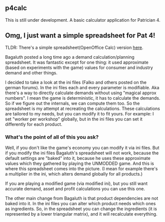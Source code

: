 ## p4calc

This is still under development. 
A basic calculator application for Patrician 4.

## Omg, I just want a simple spreadsheet for Pat 4!

TLDR: There's a simple spreadsheet(OpenOffice Calc) version [here](https://github.com/rkeeves/p4calc/blob/main/spreadsheet/p4calc.ods).

Bagaluth posted a long time ago a demand calculation/planning spreadsheet.
It was fantastic except for one thing:
it used approximate (based on experiments with the game) values for consumer and industry demand and other things.

I decided to take a look at the ini files (Falko and others posted on the german forums).
In the ini files each and every parameter is modifiable.
Aka there's a way to directly calculate demands without using "magical approx numbers".
I mean the game is deterministic, it has to calculate the demands.
So if we figure out the internals, we can compute them too.
So the spreadsheet is my attempt at recreating the calculations.
These calculations are tailored to my needs, but you can modify it to fit yours.
For example: I set "worker per workshop" globally, but in the ini files you can set it differently for each product.

### What's the point of all of this you ask?

Well, if you don't like the game's economy you can modify it via ini files.
But if you modify the ini files Bagaluth's spreadsheet will not work, because the default settings are "baked" into it,
because he uses these approximate values which they gathered by playing the UNMODDED game.
And this is where this spreadsheet comes into the picture.
(I mean for example there's a multiplier in the ini, which alters demand globally for all products.)

If you are playing a modified game (via modified ini), but you still want accurate demand, 
asset and profit calculations you can use this one.

The other main change from Bagaluth is that product dependencies are not baked into it.
In the ini files you can alter which product needs which ones as ingredients.
So, in the spreadsheet you can change the ingredients (it is represented by a lower triangular matrix), 
and it will recalculate everything.